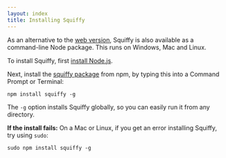 ```yaml
---
layout: index
title: Installing Squiffy
---
```


As an alternative to the [web version](http://textadventures.co.uk/squiffy/editor), Squiffy is also available as a command-line Node package. This runs on Windows, Mac and Linux.

To install Squiffy, first [install Node.js](http://nodejs.org/).

Next, install the [squiffy package](https://www.npmjs.org/package/squiffy) from npm, by typing this into a Command Prompt or Terminal:

    npm install squiffy -g

The `-g` option installs Squiffy globally, so you can easily run it from any directory.

**If the install fails:** On a Mac or Linux, if you get an error installing Squiffy, try using `sudo`:

	sudo npm install squiffy -g